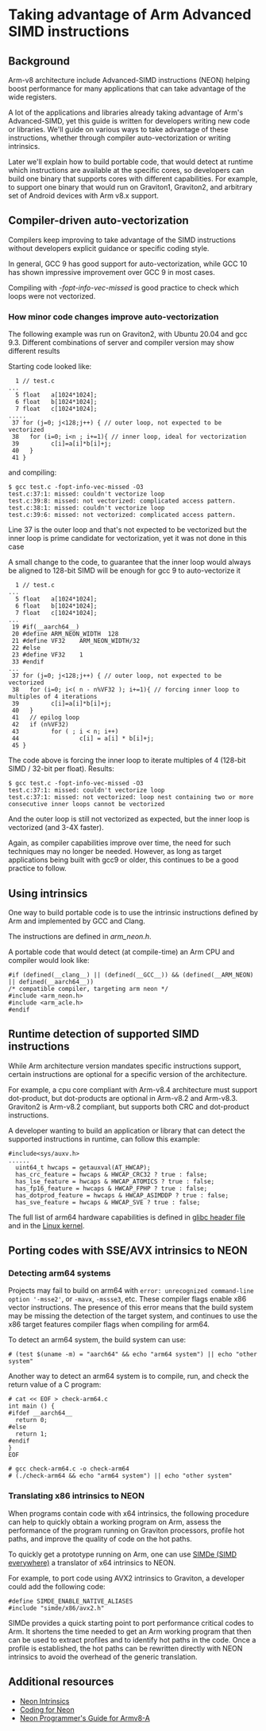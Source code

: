 # Taking advantage of Arm Advanced SIMD instructions

## Background

Arm-v8 architecture include Advanced-SIMD instructions (NEON) helping boost performance for many applications that can take advantage of the wide registers.

A lot of the applications and libraries already taking advantage of Arm's Advanced-SIMD, yet this guide is written for developers writing new code or libraries. We'll guide on various ways to take advantage of these instructions, whether through compiler auto-vectorization or writing intrinsics.

Later we'll explain how to build portable code, that would detect at runtime which instructions are available at the specific cores, so developers can build one binary that supports cores with different capabilities. For example, to support one binary that would run on Graviton1, Graviton2, and arbitrary set of Android devices with Arm v8.x support.

## Compiler-driven auto-vectorization

Compilers keep improving to take advantage of the SIMD instructions without developers explicit guidance or specific coding style.

In general, GCC 9 has good support for auto-vectorization, while GCC 10 has shown impressive improvement over GCC 9 in most cases.

Compiling with *-fopt-info-vec-missed* is good practice to check which loops were not vectorized.

### How minor code changes improve auto-vectorization

The following example was run on Graviton2, with Ubuntu 20.04 and gcc 9.3.   Different combinations of server and compiler version may show different results

Starting code looked like:
```
  1 // test.c 
...
  5 float   a[1024*1024];
  6 float   b[1024*1024];
  7 float   c[1024*1024];
.....
 37 for (j=0; j<128;j++) { // outer loop, not expected to be vectorized
 38   for (i=0; i<n ; i+=1){ // inner loop, ideal for vectorization
 39         c[i]=a[i]*b[i]+j;
 40   }
 41 }
```

and compiling:

```
$ gcc test.c -fopt-info-vec-missed -O3
test.c:37:1: missed: couldn't vectorize loop
test.c:39:8: missed: not vectorized: complicated access pattern.
test.c:38:1: missed: couldn't vectorize loop
test.c:39:6: missed: not vectorized: complicated access pattern.
```

Line 37 is the outer loop and that's not expected to be vectorized
but the inner loop is prime candidate for vectorization, yet it was not done in this case

A small change to the code, to guarantee that the inner loop would always be aligned to 128-bit SIMD will be enough for gcc 9 to auto-vectorize it

```
  1 // test.c 
...
  5 float   a[1024*1024];
  6 float   b[1024*1024];
  7 float   c[1024*1024];
...
 19 #if(__aarch64__)
 20 #define ARM_NEON_WIDTH  128
 21 #define VF32    ARM_NEON_WIDTH/32
 22 #else
 23 #define VF32    1
 33 #endif
...
 37 for (j=0; j<128;j++) { // outer loop, not expected to be vectorized
 38   for (i=0; i<( n - n%VF32 ); i+=1){ // forcing inner loop to multiples of 4 iterations
 39         c[i]=a[i]*b[i]+j;
 40   }
 41   // epilog loop
 42   if (n%VF32)
 43         for ( ; i < n; i++) 
 44                 c[i] = a[i] * b[i]+j;
 45 }
```

The code above is forcing the inner loop to iterate multiples of 4 (128-bit SIMD / 32-bit per float). Results:

```
$ gcc test.c -fopt-info-vec-missed -O3
test.c:37:1: missed: couldn't vectorize loop
test.c:37:1: missed: not vectorized: loop nest containing two or more consecutive inner loops cannot be vectorized
```
And the outer loop is still not vectorized as expected, but the inner loop is vectorized (and 3-4X faster). 

Again, as compiler capabilities improve over time, the need for such techniques may no longer be needed. However, as long as target applications being built with gcc9 or older, this continues to be a good practice to follow.


## Using intrinsics

One way to build portable code is to use the intrinsic instructions defined by Arm and implemented by GCC and Clang. 

The instructions are defined in *arm_neon.h*.

A portable code that would detect (at compile-time) an Arm CPU and compiler would look like:

```
#if (defined(__clang__) || (defined(__GCC__)) && (defined(__ARM_NEON) || defined(__aarch64__))
/* compatible compiler, targeting arm neon */
#include <arm_neon.h>
#include <arm_acle.h>
#endif
```

## Runtime detection of supported SIMD instructions

While Arm architecture version mandates specific instructions support, certain instructions are optional for a specific version of the architecture.

For example, a cpu core compliant with Arm-v8.4 architecture must support dot-product, but dot-products are optional in Arm-v8.2 and Arm-v8.3.
Graviton2 is Arm-v8.2 compliant, but supports both CRC and dot-product instructions.

A developer wanting to build an application or library that can detect the supported instructions in runtime, can follow this example:

```
#include<sys/auxv.h>
......
  uint64_t hwcaps = getauxval(AT_HWCAP);
  has_crc_feature = hwcaps & HWCAP_CRC32 ? true : false;
  has_lse_feature = hwcaps & HWCAP_ATOMICS ? true : false;
  has_fp16_feature = hwcaps & HWCAP_FPHP ? true : false;
  has_dotprod_feature = hwcaps & HWCAP_ASIMDDP ? true : false;
  has_sve_feature = hwcaps & HWCAP_SVE ? true : false;
```

The full list of arm64 hardware capabilities is defined in [glibc header file](https://github.com/bminor/glibc/blob/master/sysdeps/unix/sysv/linux/aarch64/bits/hwcap.h) and in the [Linux kernel](https://github.com/torvalds/linux/blob/master/arch/arm64/include/asm/hwcap.h).

## Porting codes with SSE/AVX intrinsics to NEON

### Detecting arm64 systems

Projects may fail to build on arm64 with `error: unrecognized command-line
option '-msse2'`, or `-mavx`, `-mssse3`, etc.  These compiler flags enable x86
vector instructions.  The presence of this error means that the build system may
be missing the detection of the target system, and continues to use the x86
target features compiler flags when compiling for arm64.

To detect an arm64 system, the build system can use:
```
# (test $(uname -m) = "aarch64" && echo "arm64 system") || echo "other system"
```

Another way to detect an arm64 system is to compile, run, and check the return
value of a C program:
```
# cat << EOF > check-arm64.c
int main () {
#ifdef __aarch64__
  return 0;
#else
  return 1;
#endif
}
EOF

# gcc check-arm64.c -o check-arm64
# (./check-arm64 && echo "arm64 system") || echo "other system"
```

### Translating x86 intrinsics to NEON

When programs contain code with x64 intrinsics, the following procedure can help
to quickly obtain a working program on Arm, assess the performance of the
program running on Graviton processors, profile hot paths, and improve the
quality of code on the hot paths.

To quickly get a prototype running on Arm, one can use
[SIMDe (SIMD everywhere)](https://github.com/simd-everywhere/simde)
a translator of x64 intrinsics to NEON.

For example, to port code using AVX2 intrinsics to Graviton,
a developer could add the following code:
```
#define SIMDE_ENABLE_NATIVE_ALIASES
#include "simde/x86/avx2.h"
```

SIMDe provides a quick starting point to port performance critical codes
to Arm.  It shortens the time needed to get an Arm working program that then
can be used to extract profiles and to identify hot paths in the code.
Once a profile is established, the hot paths can be rewritten directly with
NEON intrinsics to avoid the overhead of the generic translation.

## Additional resources

 * [Neon Intrinsics](https://developer.arm.com/architectures/instruction-sets/intrinsics/)
 * [Coding for Neon](https://developer.arm.com/documentation/102159/latest/)
 * [Neon Programmer's Guide for Armv8-A](https://developer.arm.com/architectures/instruction-sets/simd-isas/neon/neon-programmers-guide-for-armv8-a)
